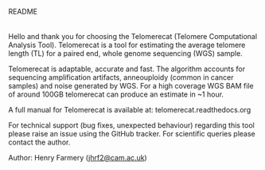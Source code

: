 README
######

Hello and thank you for choosing the Telomerecat (Telomere Computational Analysis Tool). Telomerecat is a tool for estimating the average telomere length (TL) for a paired end, whole genome sequencing (WGS) sample.

Telomerecat is adaptable, accurate and fast. The algorithm accounts for sequencing amplification artifacts, anneouploidy (common in cancer samples) and noise generated by WGS. For a high coverage WGS BAM file of around 100GB telomerecat can produce an estimate in ~1 hour.

A full manual for Telomerecat is available at: telomerecat.readthedocs.org

For technical support (bug fixes, unexpected behaviour) regarding this tool please raise an issue using the GitHub tracker. For scientific queries please contact the author.

Author: Henry Farmery (jhrf2@cam.ac.uk) 
